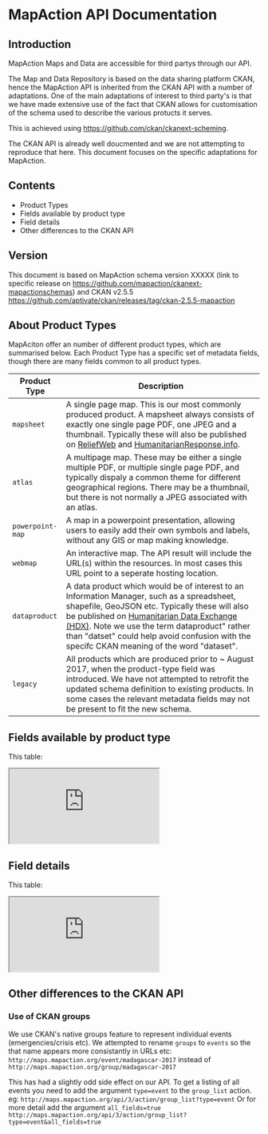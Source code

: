 MapAction API Documentation
===========================


Introduction
------------
MapAction Maps and Data are accessible for third partys through our API. 

The Map and Data Repository is based on the data sharing platform CKAN, hence the MapAction API is inherited from the CKAN API with a number of adaptations. One of the main adaptations of interest to third party's is that we have made extensive use of the fact that CKAN allows for customisation of the schema used to describe the various protucts it serves.

This is achieved using https://github.com/ckan/ckanext-scheming.

The CKAN API is already well doucmented and we are not attempting to reproduce that here. This document focuses on the specific adaptations for MapAction.  

Contents
--------
* Product Types
* Fields available by product type
* Field details
* Other differences to the CKAN API

Version
-------
This document is based on MapAction schema version XXXXX (link to specific release on https://github.com/mapaction/ckanext-mapactionschemas)
and CKAN v2.5.5 https://github.com/aptivate/ckan/releases/tag/ckan-2.5.5-mapaction

About Product Types
-------------------
MapAciton offer an number of different product types, which are summarised below. Each Product Type has a specific set of metadata fields, though there are many fields common to all product types.


| Product Type     |  Description                                                                                     |
|------------------|--------------------------------------------------------------------------------------------------|
| `mapsheet`       |  A single page map. This is our most commonly produced product. A  mapsheet always consists of exactly one single page PDF,  one JPEG and a thumbnail. Typically these will also be published on [ReliefWeb](http://reliefweb.int/) and [HumanitarianResponse.info](HumanitarianResponse.info).                                                               |
| `atlas`          |  A multipage map. These may be either a single multiple PDF, or multiple single page PDF, and typically dispaly a common theme for different geographical regions. There may be a thumbnail, but there is not normally a JPEG associated with an atlas.
| `powerpoint-map` |  A map in a powerpoint presentation, allowing users to easily add their own symbols and labels, without any GIS or map making knowledge.                                                                                                 |
| `webmap`         |  An interactive map. The API result will include the URL(s) within the resources. In most cases this URL point to a seperate hosting location.                                                                                            |
| `dataproduct`    |  A data product which would be of interest to an Information Manager, such as a spreadsheet, shapefile, GeoJSON etc. Typically these will also be published on [Humanitarian Data Exchange (HDX)](https://data.humdata.org/organization/mapaction). Note we use the term dataproduct" rather than "datset" could help avoid confusion with the specifc CKAN meaning of the word "dataset". |
| `legacy`         |  All products which are produced prior to ~ August 2017, when the product-type field was introduced. We have not attempted to retrofit the updated schema definition to existing products. In some cases the relevant metadata fields may not be present to fit the new schema.                                                                                                |



Fields available by product type
--------------------------------

This table:
<iframe src="https://docs.google.com/spreadsheets/d/1RUlQd3zSaeWkS-C33bBjcIpft9Y6arNeg_B5Bfk6GMg/pubhtml?gid=454102953&amp;single=true&amp;widget=true&amp;headers=false"></iframe>


Field details
-------------

This table:
<iframe src="https://docs.google.com/spreadsheets/d/1RUlQd3zSaeWkS-C33bBjcIpft9Y6arNeg_B5Bfk6GMg/pubhtml?gid=454102953&amp;single=true&amp;widget=true&amp;headers=false"></iframe>


Other differences to the CKAN API
---------------------------------
### Use of CKAN groups

We use CKAN's native groups feature to represent individual events (emergencies/crisis etc). We attempted to rename `groups` to `events` so the that name appears more consistantly in URLs etc:
`http://maps.mapaction.org/event/madagascar-2017` instead of `http://maps.mapaction.org/group/madagascar-2017`

This has had a slightly odd side effect on our API. To get a listing of all events you need to add the argument `type=event` to the `group_list` action. eg:
`http://maps.mapaction.org/api/3/action/group_list?type=event`
Or for more detail add the argument `all_fields=true`
`http://maps.mapaction.org/api/3/action/group_list?type=event&all_fields=true`

 



